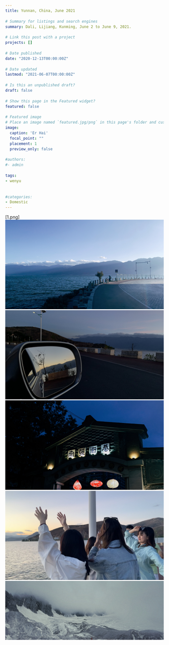 ```yaml
---
title: Yunnan, China, June 2021

# Summary for listings and search engines
summary: Dali, Lijiang, Kunming, June 2 to June 9, 2021.

# Link this post with a project
projects: []

# Date published
date: "2020-12-13T00:00:00Z"

# Date updated
lastmod: "2021-06-07T00:00:00Z"

# Is this an unpublished draft?
draft: false

# Show this page in the Featured widget?
featured: false

# Featured image
# Place an image named `featured.jpg/png` in this page's folder and customize its options here.
image:
  caption: 'Er Hai'
  focal_point: ""
  placement: 1
  preview_only: false

#authors:
#- admin

tags:
- wenyu


#categories:
- Domestic
---
```


[1.png]
![[2]](2.jpg)
![3](3.jpg)
![4](4.jpg)
![5](5.jpg)
![6](6.jpg)

